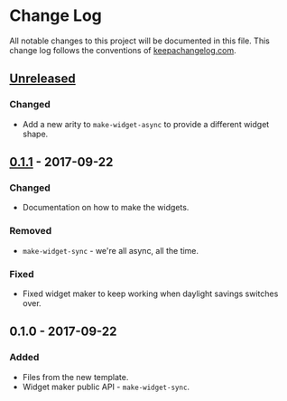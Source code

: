 # Change Log
All notable changes to this project will be documented in this file. This change log follows the conventions of [keepachangelog.com](http://keepachangelog.com/).

## [Unreleased]
### Changed
- Add a new arity to `make-widget-async` to provide a different widget shape.

## [0.1.1] - 2017-09-22
### Changed
- Documentation on how to make the widgets.

### Removed
- `make-widget-sync` - we're all async, all the time.

### Fixed
- Fixed widget maker to keep working when daylight savings switches over.

## 0.1.0 - 2017-09-22
### Added
- Files from the new template.
- Widget maker public API - `make-widget-sync`.

[Unreleased]: https://github.com/your-name/peg-thing/compare/0.1.1...HEAD
[0.1.1]: https://github.com/your-name/peg-thing/compare/0.1.0...0.1.1
